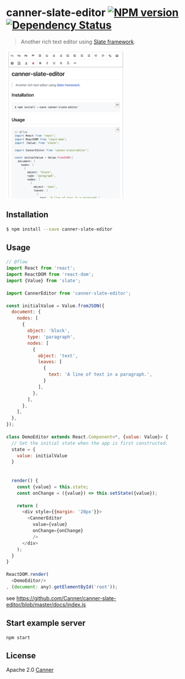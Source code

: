 # canner-slate-editor [![NPM version][npm-image]][npm-url]  [![Dependency Status][daviddm-image]][daviddm-url]
> Another rich text editor using [Slate framework](https://docs.slatejs.org).

<img src="./docs/demo.png" height="400px"/>

## Installation

```sh
$ npm install --save canner-slate-editor
```

## Usage

```js
// @flow
import React from 'react';
import ReactDOM from 'react-dom';
import {Value} from 'slate';

import CannerEditor from 'canner-slate-editor';

const initialValue = Value.fromJSON({
  document: {
    nodes: [
      {
        object: 'block',
        type: 'paragraph',
        nodes: [
          {
            object: 'text',
            leaves: [
              {
                text: 'A line of text in a paragraph.',
              }
            ],
          },
        ],
      },
    ],
  },
});

class DemoEditor extends React.Component<*, {value: Value}> {
  // Set the initial state when the app is first constructed.
  state = {
    value: initialValue
  }


  render() {
    const {value} = this.state;
    const onChange = ({value}) => this.setState({value});

    return (
      <div style={{margin: '20px'}}>
        <CannerEditor
          value={value}
          onChange={onChange}
          />
      </div>
    );
  }
}

ReactDOM.render(
  <DemoEditor/>
, (document: any).getElementById('root'));

```

see https://github.com/Canner/canner-slate-editor/blob/master/docs/index.js

## Start example server

```
npm start
```

## License

Apache 2.0 [Canner](https://www.canner.io)


[npm-image]: https://badge.fury.io/js/canner-slate-editor.svg
[npm-url]: https://npmjs.org/package/canner-slate-editor
[travis-image]: https://travis-ci.org/Canner/canner-slate-editor.svg?branch=master
[travis-url]: https://travis-ci.org/Canner/canner-slate-editor
[daviddm-image]: https://david-dm.org/Canner/canner-slate-editor.svg?theme=shields.io
[daviddm-url]: https://david-dm.org/Canner/canner-slate-editor
